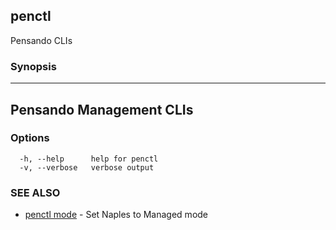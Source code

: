 ## penctl

Pensando CLIs

### Synopsis



--------------------------
 Pensando Management CLIs 
--------------------------


### Options

```
  -h, --help      help for penctl
  -v, --verbose   verbose output
```

### SEE ALSO
* [penctl mode](penctl_mode.md)	 - Set Naples to Managed mode

